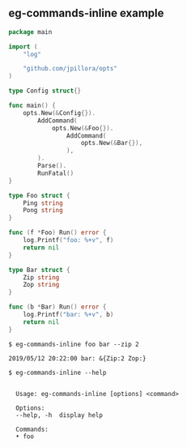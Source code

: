 ## eg-commands-inline example

<!--tmpl,chomp,code=go:cat main.go -->
``` go 
package main

import (
	"log"

	"github.com/jpillora/opts"
)

type Config struct{}

func main() {
	opts.New(&Config{}).
		AddCommand(
			opts.New(&Foo{}).
				AddCommand(
					opts.New(&Bar{}),
				),
		).
		Parse().
		RunFatal()
}

type Foo struct {
	Ping string
	Pong string
}

func (f *Foo) Run() error {
	log.Printf("foo: %+v", f)
	return nil
}

type Bar struct {
	Zip string
	Zop string
}

func (b *Bar) Run() error {
	log.Printf("bar: %+v", b)
	return nil
}
```
<!--/tmpl-->

```
$ eg-commands-inline foo bar --zip 2
```

<!--tmpl,chomp,code=plain:go run main.go foo bar --zip 2 -->
``` plain 
2019/05/12 20:22:00 bar: &{Zip:2 Zop:}
```
<!--/tmpl-->

```
$ eg-commands-inline --help
```

<!--tmpl,chomp,code=plain:go build -o eg-commands-inline && ./eg-commands-inline --help ; rm eg-commands-inline -->
``` plain 

  Usage: eg-commands-inline [options] <command>

  Options:
  --help, -h  display help

  Commands:
  • foo

```
<!--/tmpl-->
